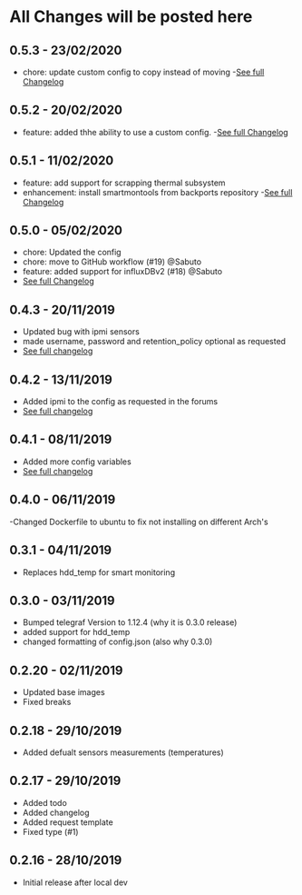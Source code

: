 # All Changes will be posted here

## 0.5.3 - 23/02/2020
- chore: update custom config to copy instead of moving
-[See full Changelog](https://github.com/Sabuto/hassio-telegraf/releases/tag/0.5.3)

## 0.5.2 - 20/02/2020
- feature: added thhe ability to use a custom config.
-[See full Changelog](https://github.com/Sabuto/hassio-telegraf/releases/tag/0.5.2)

## 0.5.1 - 11/02/2020
- feature: add support for scrapping thermal subsystem
- enhancement: install smartmontools from backports repository
-[See full Changelog](https://github.com/Sabuto/hassio-telegraf/releases/tag/0.5.1)

## 0.5.0 - 05/02/2020
- chore: Updated the config
- chore: move to GitHub workflow (#19) @Sabuto
- feature: added support for influxDBv2 (#18) @Sabuto
- [See full Changelog](https://github.com/Sabuto/hassio-telegraf/releases/tag/0.5.0)

## 0.4.3 - 20/11/2019
- Updated bug with ipmi sensors
- made username, password and retention_policy optional as requested
- [See full changelog](https://github.com/Sabuto/hassio-telegraf/releases/tag/0.4.3)

## 0.4.2 - 13/11/2019
- Added ipmi to the config as requested in the forums
- [See full changelog](https://github.com/Sabuto/hassio-telegraf/releases/tag/0.4.2)

## 0.4.1 - 08/11/2019
- Added more config variables
- [See full changelog](https://github.com/Sabuto/hassio-telegraf/releases/tag/0.4.1)

## 0.4.0 - 06/11/2019
-Changed Dockerfile to ubuntu to fix not installing on different Arch's

## 0.3.1 - 04/11/2019
- Replaces hdd_temp for smart monitoring

## 0.3.0 - 03/11/2019
- Bumped telegraf Version to 1.12.4 (why it is 0.3.0 release)
- added support for hdd_temp
- changed formatting of config.json (also why 0.3.0)

## 0.2.20 - 02/11/2019
- Updated base images
- Fixed breaks

## 0.2.18 - 29/10/2019
- Added defualt sensors measurements (temperatures)

## 0.2.17 - 29/10/2019
- Added todo
- Added changelog
- Added request template
- Fixed type (#1)

## 0.2.16 - 28/10/2019
- Initial release after local dev
